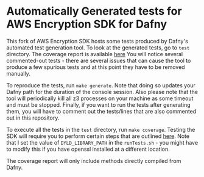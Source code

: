 # Automatically Generated tests for AWS Encryption SDK for Dafny

This fork of AWS Encryption SDK hosts some tests produced by Dafny's automated test generation tool.
To look at the generated tests, go to `test` directory. 
The coverage report is available [here](https://htmlpreview.github.io/?https://github.com/Dargones/aws-encryption-sdk-dafny/blob/mainline/aws-encryption-sdk-net/Test/TestResults/summary.html)
You will notice several commented-out tests - there are several issues that can cause the tool to produce a few spurious tests and at this point they have to be removed manually. 

To reproduce the tests, run `make generate`. 
Note that doing so updates your Dafny path for the duration of the console session. 
Also please note that the tool will periodically kill all z3 processes on your machine as some timeout and must be stopped. 
Finally, if you want to run the tests after generating them, you will have to comment out the tests/lines that are also commented out in this repository.

To execute all the tests in the `test` directory, run `make coverage`. 
Testing the SDK will require you to perform certain steps that are outlined [here](https://github.com/aws/aws-encryption-sdk-dafny/blob/mainline/aws-encryption-sdk-net/README.md). 
Note that I set the value of `DYLD_LIBRARY_PATH` in the `runTests.sh` - you might have to modify this if you have openssl installed at a different location.

The coverage report will only include methods directly compiled from Dafny.
